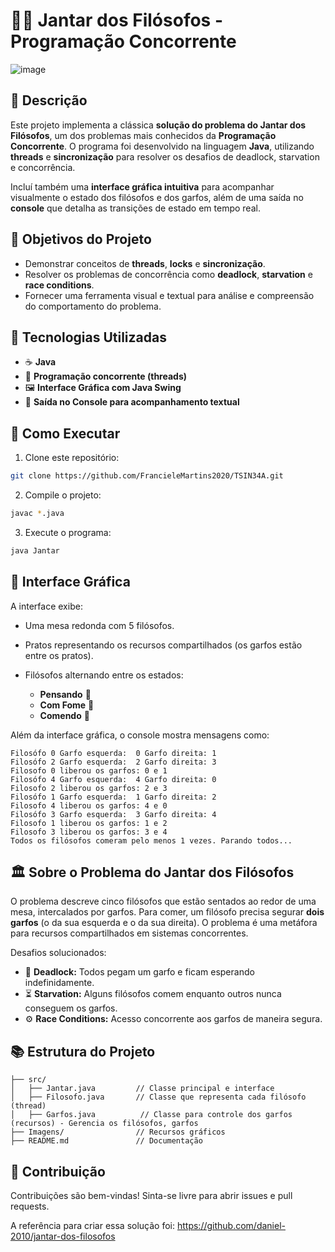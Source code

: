 # 🧠🍝 Jantar dos Filósofos - Programação Concorrente

![image](https://github.com/user-attachments/assets/52871cf5-e547-4a03-8063-d714b3be071b)



## 📜 Descrição

Este projeto implementa a clássica **solução do problema do Jantar dos Filósofos**, um dos problemas mais conhecidos da **Programação Concorrente**. O programa foi desenvolvido na linguagem **Java**, utilizando **threads** e **sincronização** para resolver os desafios de deadlock, starvation e concorrência.

Incluí também uma **interface gráfica intuitiva** para acompanhar visualmente o estado dos filósofos e dos garfos, além de uma saída no **console** que detalha as transições de estado em tempo real.

## 🎯 Objetivos do Projeto

* Demonstrar conceitos de **threads**, **locks** e **sincronização**.
* Resolver os problemas de concorrência como **deadlock**, **starvation** e **race conditions**.
* Fornecer uma ferramenta visual e textual para análise e compreensão do comportamento do problema.

## 🚀 Tecnologias Utilizadas

* ☕ **Java**
* 🧵 **Programação concorrente (threads)**
* 🖼️ **Interface Gráfica com Java Swing**
* 📜 **Saída no Console para acompanhamento textual**

## 🔧 Como Executar

1. Clone este repositório:

```bash
git clone https://github.com/FrancieleMartins2020/TSIN34A.git
```

2. Compile o projeto:

```bash
javac *.java
```

3. Execute o programa:

```bash
java Jantar
```

## 🎨 Interface Gráfica

A interface exibe:

* Uma mesa redonda com 5 filósofos.
* Pratos representando os recursos compartilhados (os garfos estão entre os pratos).
* Filósofos alternando entre os estados:

  * **Pensando** 💭
  * **Com Fome** 🍴
  * **Comendo** 🍝

Além da interface gráfica, o console mostra mensagens como:

```
Filosófo 0 Garfo esquerda:  0 Garfo direita: 1
Filosófo 2 Garfo esquerda:  2 Garfo direita: 3
Filosofo 0 liberou os garfos: 0 e 1
Filosófo 4 Garfo esquerda:  4 Garfo direita: 0
Filosofo 2 liberou os garfos: 2 e 3
Filosófo 1 Garfo esquerda:  1 Garfo direita: 2
Filosofo 4 liberou os garfos: 4 e 0
Filosófo 3 Garfo esquerda:  3 Garfo direita: 4
Filosofo 1 liberou os garfos: 1 e 2
Filosofo 3 liberou os garfos: 3 e 4
Todos os filósofos comeram pelo menos 1 vezes. Parando todos...

```

## 🏛️ Sobre o Problema do Jantar dos Filósofos

O problema descreve cinco filósofos que estão sentados ao redor de uma mesa, intercalados por garfos. Para comer, um filósofo precisa segurar **dois garfos** (o da sua esquerda e o da sua direita). O problema é uma metáfora para recursos compartilhados em sistemas concorrentes.

Desafios solucionados:

* 🛑 **Deadlock:** Todos pegam um garfo e ficam esperando indefinidamente.
* ⏳ **Starvation:** Alguns filósofos comem enquanto outros nunca conseguem os garfos.
* ⚙️ **Race Conditions:** Acesso concorrente aos garfos de maneira segura.

## 📚 Estrutura do Projeto

```
├── src/
│   ├── Jantar.java         // Classe principal e interface
│   ├── Filosofo.java       // Classe que representa cada filósofo (thread)
│   ├── Garfos.java          // Classe para controle dos garfos (recursos) - Gerencia os filósofos, garfos 
├── Imagens/                // Recursos gráficos
├── README.md               // Documentação
```

## 🤝 Contribuição

Contribuições são bem-vindas! Sinta-se livre para abrir issues e pull requests.

A referência para criar essa solução foi: https://github.com/daniel-2010/jantar-dos-filosofos

